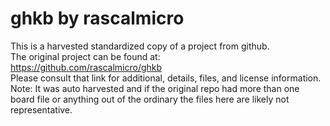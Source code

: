 
# ghkb by rascalmicro  
This is a harvested standardized copy of a project from github.  
The original project can be found at:  
https://github.com/rascalmicro/ghkb  
Please consult that link for additional, details, files, and license information.  
Note: It was auto harvested and if the original repo had more than one board file or anything out of the ordinary the files here are likely not representative.  
    